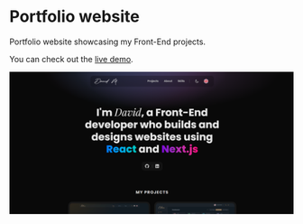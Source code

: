 # Portfolio website

Portfolio website showcasing my Front-End projects.

You can check out the [live demo](https://davidmaksic.vercel.app/).

![portfolio image](/assets/portfolio.png)
